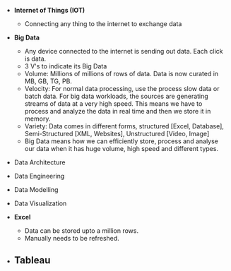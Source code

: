 - **Internet of Things (IOT)**
  - Connecting any thing to the internet to exchange data
- **Big Data**
  - Any device connected to the internet is sending out data. Each click is data. 
  - 3 V's to indicate its Big Data
  - Volume: Millions of millions of rows of data. Data is now curated in MB, GB, TG, PB.
  - Velocity: For normal data processing, use the process slow data or batch data. For big data workloads, the sources are generating streams of data at a very high speed. This means we have to process and analyze the data in real time and then we store it in memory.
  - Variety: Data comes in different forms, structured [Excel, Database], Semi-Structured [XML, Websites], Unstructured [Video, Image]
  - Big Data means how we can efficiently store, process and analyse our data when it has huge volume, high speed and different types.

- Data Architecture 
- Data Engineering 
- Data Modelling
- Data Visualization 

- **Excel**
  - Data can be stored upto a million rows.
  - Manually needs to be refreshed.
- **Tableau**
  -